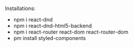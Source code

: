 Installations:
- npm i react-dnd
- npm i react-dnd-html5-backend
- npm i react-router react-dom react-router-dom
- pm install styled-components